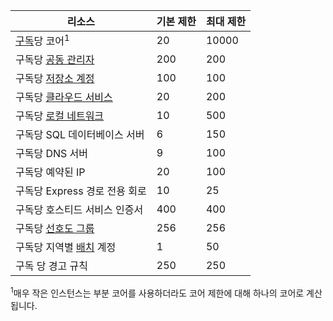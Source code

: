 리소스|기본 제한|최대 제한
---|---|---
[구독](../articles/billing-buy-sign-up-azure-subscription.md)당 코어<sup>1</sup>|20|10000
구독당 [공동 관리자](../articles/billing-add-change-azure-subscription-administrator.md)|200|200
구독당 [저장소 계정](../articles/storage/storage-create-storage-account.md)|100|100
구독당 [클라우드 서비스](../articles/cloud-services/fundamentals-application-models.md#tellmecs)|20|200
구독당 [로컬 네트워크](http://msdn.microsoft.com/library/jj157100.aspx)|10|500
구독당 SQL 데이터베이스 서버|6|150
구독당 DNS 서버|9|100
구독당 예약된 IP|20|100
구독당 Express 경로 전용 회로|10|25
구독당 호스티드 서비스 인증서|400|400
구독당 [선호도 그룹](../articles/virtual-network/virtual-networks-migrate-to-regional-vnet.md)|256|256
구독당 지역별 [배치](https://azure.microsoft.com/services/batch/) 계정|1|50
구독 당 경고 규칙|250|250

<sup>1</sup>매우 작은 인스턴스는 부분 코어를 사용하더라도 코어 제한에 대해 하나의 코어로 계산됩니다.

<!---HONumber=AcomDC_0211_2016-->